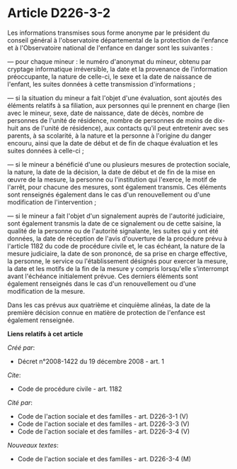 # Article D226-3-2

Les informations transmises sous forme anonyme par le président du conseil général à l'observatoire départemental de la
protection de l'enfance et à l'Observatoire national de l'enfance en danger sont les suivantes : 

― pour chaque mineur : le numéro d'anonymat du mineur, obtenu par cryptage informatique irréversible, la date et la
provenance de l'information préoccupante, la nature de celle-ci, le sexe et la date de naissance de l'enfant, les suites
données à cette transmission d'informations ; 

― si la situation du mineur a fait l'objet d'une évaluation, sont ajoutés des éléments relatifs à sa filiation, aux personnes
qui le prennent en charge (lien avec le mineur, sexe, date de naissance, date de décès, nombre de personnes de l'unité de
résidence, nombre de personnes de moins de dix-huit ans de l'unité de résidence), aux contacts qu'il peut entretenir avec ses
parents, à sa scolarité, à la nature et la personne à l'origine du danger encouru, ainsi que la date de début et de fin de
chaque évaluation et les suites données à celle-ci ; 

― si le mineur a bénéficié d'une ou plusieurs mesures de protection sociale, la nature, la date de la décision, la date de
début et de fin de la mise en œuvre de la mesure, la personne ou l'institution qui l'exerce, le motif de l'arrêt, pour
chacune des mesures, sont également transmis. Ces éléments sont renseignés également dans le cas d'un renouvellement ou d'une
modification de l'intervention ; 

― si le mineur a fait l'objet d'un signalement auprès de l'autorité judiciaire, sont également transmis la date de ce
signalement ou de cette saisine, la qualité de la personne ou de l'autorité signalante, les suites qui y ont été données, la
date de réception de l'avis d'ouverture de la procédure prévu à l'article 1182 du code de procédure civile et, le cas
échéant, la nature de la mesure judiciaire, la date de son prononcé, de sa prise en charge effective, la personne, le service
ou l'établissement désignés pour exercer la mesure, la date et les motifs de la fin de la mesure y compris lorsqu'elle
s'interrompt avant l'échéance initialement prévue. Ces derniers éléments sont également renseignés dans le cas d'un
renouvellement ou d'une modification de la mesure. 

Dans les cas prévus aux quatrième et cinquième alinéas, la date de la première décision connue en matière de protection de
l'enfance est également renseignée.

**Liens relatifs à cet article**

_Créé par_:

  - Décret n°2008-1422 du 19 décembre 2008 - art. 1

_Cite_:

  - Code de procédure civile - art. 1182

_Cité par_:

  - Code de l'action sociale et des familles - art. D226-3-1 (V)
  - Code de l'action sociale et des familles - art. D226-3-3 (V)
  - Code de l'action sociale et des familles - art. D226-3-4 (V)

_Nouveaux textes_:

  - Code de l'action sociale et des familles - art. D226-3-4 (M)
